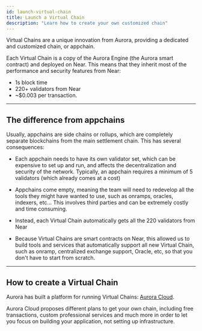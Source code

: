 ```yaml
---
id: launch-virtual-chain
title: Launch a Virtual Chain
description: "Learn how to create your own customized chain"
---
```


Virtual Chains are a unique innovation from Aurora, providing a dedicated and customized chain, or appchain.

Each Virtual Chain is a copy of the Aurora Engine (the Aurora smart contract) and deployed on Near. This means that they inherit most of the performance and security features from Near:

- 1s block time
- 220+ validators from Near
- ~$0.003 per transaction.

---

## The difference from appchains

Usually, appchains are side chains or rollups, which are completely separate blockchains from the main settlement chain. This has several consequences:

- Each appchain needs to have its own validator set, which can be expensive to set up and run, and affects the decentralization and security of the network. Typically, an appchain requires a minimum of 5 validators (which already comes at a cost)

- Appchains come empty, meaning the team will need to redevelop all the tools they might have wanted to use, such as onramps, oracles, indexers, etc... This involves third parties and can be extremely costly and time consuming.

- Instead, each Virtual Chain automatically gets all the 220 validators from Near

- Because Virtual Chains are smart contracts on Near, this allowed us to build tools and services that automatically support all new Virtual Chain, such as onramp, centralized exchange support, Oracle, etc, so that you don't have to start from scratch.

---

## How to create a Virtual Chain

Aurora has built a platform for running Virtual Chains: [Aurora Cloud](https://auroracloud.dev/).

Aurora Cloud proposes different plans to get your own chain, including free transactions, custom professional services and much more in order to let you focus on building your application, not setting up infrastructure.